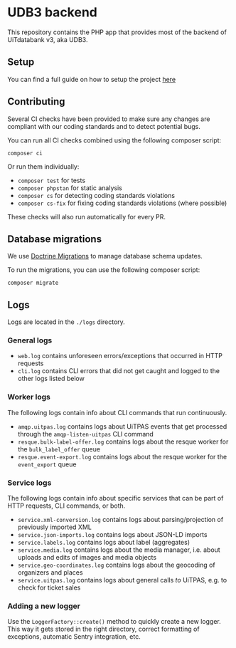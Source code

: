 # UDB3 backend

This repository contains the PHP app that provides most of the backend of UiTdatabank v3, aka UDB3.

## Setup
You can find a full guide on how to setup the project [here](docker.md)

## Contributing

Several CI checks have been provided to make sure any changes are compliant with our coding standards and to detect potential bugs.

You can run all CI checks combined using the following composer script:
```
composer ci
```

Or run them individually:

- `composer test` for tests
- `composer phpstan` for static analysis
- `composer cs` for detecting coding standards violations
- `composer cs-fix` for fixing coding standards violations (where possible)

These checks will also run automatically for every PR.

## Database migrations

We use [Doctrine Migrations](http://doctrine-migrations.readthedocs.org/en/latest/index.html) to manage database schema updates.

To run the migrations, you can use the following composer script:
```
composer migrate
```

## Logs

Logs are located in the `./logs` directory.

### General logs

- `web.log` contains unforeseen errors/exceptions that occurred in HTTP requests
- `cli.log` contains CLI errors that did not get caught and logged to the other logs listed below
  
### Worker logs

The following logs contain info about CLI commands that run continuously.

- `amqp.uitpas.log` contains logs about UiTPAS events that get processed through the `amqp-listen-uitpas` CLI command
- `resque.bulk-label-offer.log` contains logs about the resque worker for the `bulk_label_offer` queue
- `resque.event-export.log` contains logs about the resque worker for the `event_export` queue
  
### Service logs

The following logs contain info about specific services that can be part of HTTP requests, CLI commands, or both.

- `service.xml-conversion.log` contains logs about parsing/projection of previously imported XML
- `service.json-imports.log` contains logs about JSON-LD imports
- `service.labels.log` contains logs about label (aggregates)
- `service.media.log` contains logs about the media manager, i.e. about uploads and edits of images and media objects
- `service.geo-coordinates.log` contains logs about the geocoding of organizers and places
- `service.uitpas.log` contains logs about general calls _to_ UiTPAS, e.g. to check for ticket sales

### Adding a new logger

Use the `LoggerFactory::create()` method to quickly create a new logger. This way it gets stored in the right directory, correct formatting of exceptions, automatic Sentry integration, etc.
